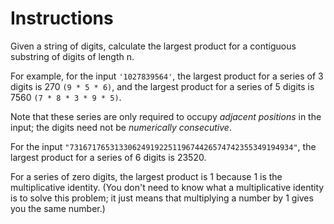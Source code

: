 # Instructions

Given a string of digits, calculate the largest product for a contiguous substring of digits of length n.

For example, for the input `'1027839564'`, the largest product for a series of 3 digits is 270 `(9 * 5 * 6)`, and the largest product for a series of 5 digits is 7560 `(7 * 8 * 3 * 9 * 5)`.

Note that these series are only required to occupy *adjacent positions* in the input; the digits need not be *numerically consecutive*.

For the input `"73167176531330624919225119674426574742355349194934"`,
the largest product for a series of 6 digits is 23520.

For a series of zero digits, the largest product is 1 because 1 is the multiplicative identity.
(You don't need to know what a multiplicative identity is to solve this problem;
it just means that multiplying a number by 1 gives you the same number.)
